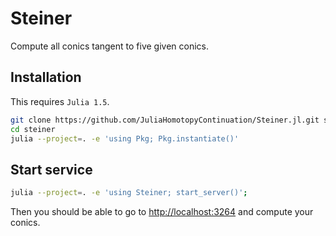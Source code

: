 # Steiner

Compute all conics tangent to five given conics.

## Installation

This requires `Julia 1.5`.
```sh
git clone https://github.com/JuliaHomotopyContinuation/Steiner.jl.git steiner
cd steiner
julia --project=. -e 'using Pkg; Pkg.instantiate()'
```


## Start service

```sh
julia --project=. -e 'using Steiner; start_server()';
```

Then you should be able to go to [http://localhost:3264](http://localhost:3264)
and compute your conics.
